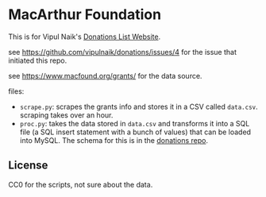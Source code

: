 # MacArthur Foundation

This is for Vipul Naik's [Donations List Website](https://github.com/vipulnaik/donations).

see https://github.com/vipulnaik/donations/issues/4
for the issue that initiated this repo.

see https://www.macfound.org/grants/ for the data source.

files:

- `scrape.py`: scrapes the grants info and stores it in a CSV called `data.csv`. scraping takes over an hour.
- `proc.py`: takes the data stored in `data.csv` and transforms it into a SQL file (a SQL insert statement with a bunch of values) that can be loaded into MySQL. The schema for this is in the [donations repo](https://github.com/vipulnaik/donations).

## License

CC0 for the scripts, not sure about the data.
